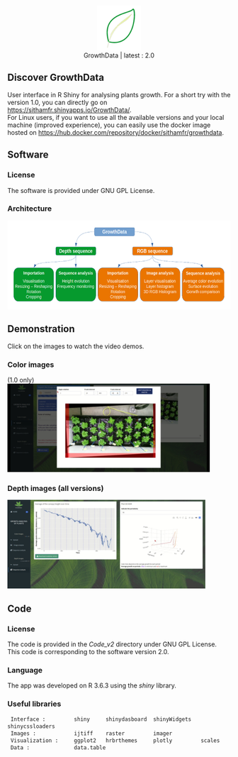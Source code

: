 
<div align="center">
     <span title="Docker Hub : GrowthData">
          <a href="https://hub.docker.com/repository/docker/sithamfr/growthdata" target="_tab" rel="noopener noreferrer">
               <img src="https://github.com/Sithamfr/GrowthData/blob/master/Medias/logo_growthdata.png" alt="Logo" width="100"/>
          </a>
     </span>
</div>

<div align="center">GrowthData | latest : 2.0</div>

## Discover GrowthData

User interface in R Shiny for analysing plants growth.
For a short try with the version 1.0, you can directly go on <a href="https://sithamfr.shinyapps.io/GrowthData/" target="_tab" rel="noopener noreferrer">https://sithamfr.shinyapps.io/GrowthData/</a>.<br>
For Linux users, if you want to use all the available versions and your local machine (improved experience), you can easily use the docker image hosted on <a href="https://hub.docker.com/repository/docker/sithamfr/growthdata" target="_tab" rel="noopener noreferrer">https://hub.docker.com/repository/docker/sithamfr/growthdata</a>.

## Software

### License

The software is provided under GNU GPL License.

### Architecture

<span title="Architecture of GrowthData">
     <img src="https://github.com/Sithamfr/GrowthData/blob/master/Medias/schema_app.png" alt="Schema" height="200"/>
</span>

## Demonstration

Click on the images to watch the video demos.

<h3 class="display:inline;">Color images</h3> <div class="display:inline;font-weight:lighter !important;">(1.0 only)</div>

<a href="https://youtu.be/Q4Ofqn-mKlg">
     <span title="Watch the demo with color images">
          <img src="https://raw.githubusercontent.com/Sithamfr/GrowthData/master/Medias/vignette_color.png" alt="Watch the demo with color images" height=200>
     </span>
</a>

### Depth images  (all versions)

<a href="https://youtu.be/GfgNH0sg_Qg">
     <span title="Watch the demo with depth images">
          <img src="https://raw.githubusercontent.com/Sithamfr/GrowthData/master/Medias/vignette_depth.png" alt="Watch the demo with depth images" height=200>
     </span>
</a>

## Code

### License

The code is provided in the *Code_v2* directory under GNU GPL License. This code is corresponding to the software version 2.0.

### Language

The app was developed on R 3.6.3 using the *shiny* library.

### Useful libraries

     Interface :         shiny     shinydasboard  shinyWidgets   shinycssloaders
     Images :            ijtiff    raster         imager
     Visualization :     ggplot2   hrbrthemes     plotly         scales
     Data :              data.table


